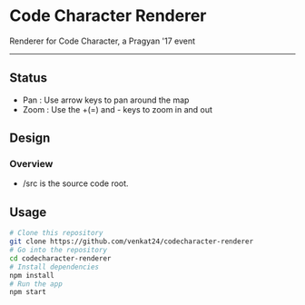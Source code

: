 # Code Character Renderer

Renderer for Code Character, a Pragyan '17 event

---------------------------------------------------

## Status

- Pan  : Use arrow keys to pan around the map
- Zoom : Use the +(=) and - keys to zoom in and out

## Design

### Overview

- /src is the source code root.

## Usage

```bash
# Clone this repository
git clone https://github.com/venkat24/codecharacter-renderer
# Go into the repository
cd codecharacter-renderer
# Install dependencies
npm install
# Run the app
npm start
```
